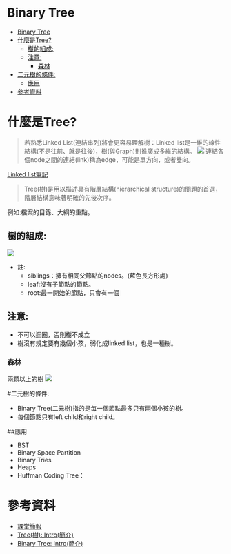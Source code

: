 # Binary Tree
<!-- TOC START min:1 max:3 link:true asterisk:false update:true -->
- [Binary Tree](#binary-tree)
- [什麼是Tree?](#什麼是tree)
  - [樹的組成:](#樹的組成)
  - [注意:](#注意)
    - [森林](#森林)
- [二元樹的條件:](#二元樹的條件)
  - [應用](#應用)
- [參考資料](#參考資料)
<!-- TOC END -->


# 什麼是Tree?
> 若熟悉Linked List(連結串列)將會更容易理解樹：Linked list是一維的線性結構(不是往前、就是往後)，樹(與Graph)則推廣成多維的結構。
![](https://i.imgur.com/IrbmH9g.png)
連結各個node之間的連結(link)稱為edge，可能是單方向，或者雙向。

[Linked list筆記](https://github.com/evaneversaydie/My_Study_Note/blob/master/Week1_Linked%20list/Week1_Linked%20list.md)

> Tree(樹)是用以描述具有階層結構(hierarchical structure)的問題的首選，階層結構意味著明確的先後次序。

例如:檔案的目錄、大綱的重點。
## 樹的組成:
![](https://i.imgur.com/fch4LU6.png)
* 註:
  * siblings：擁有相同父節點的nodes。(藍色長方形處)
  * leaf:沒有子節點的節點。
  * root:最一開始的節點，只會有一個

## 注意:
*  不可以迴圈，否則樹不成立
*  樹沒有規定要有幾個小孩，弱化成linked list，也是一種樹。

### 森林
兩顆以上的樹
![](https://i.imgur.com/NzXGfE3.png)


#二元樹的條件:

* Binary Tree(二元樹)指的是每一個節點最多只有兩個小孩的樹。
* 每個節點只有left child和right child。

##應用
* BST
* Binary Space Partition
* Binary Tries
* Heaps
* Huffman Coding Tree：

# 參考資料
* [課堂簡報](https://docs.google.com/presentation/d/e/2PACX-1vSC3P8sGElP48mJTjqT309470SmTFBwJXWsU9hTX2hg5tVpiG4yC703qA7ibPep-Qakmm2Mw_F-ScZh/pub?start=false&loop=false&delayms=3000&slide=id.p)
* [Tree(樹): Intro(簡介)](http://alrightchiu.github.io/SecondRound/treeshu-introjian-jie.html)
* [Binary Tree: Intro(簡介)](http://alrightchiu.github.io/SecondRound/binary-tree-introjian-jie.html)
